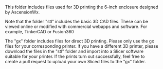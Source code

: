 This folder includes files used for 3D printing the 6-inch enclosure designed by AscensionWx.

Note that the folder "stl" includes the basic 3D CAD files. These can be viewed online or modified with commercial webapps and software. For example, TinkerCAD or Fusion360

The "gx" folder includes files for direct 3D printing. Please only use the gx files for your corresponding printer. If you have a different 3D printer, please download the files in the "stl" folder and import into a Slicer software suitable for your printer. If the prints turn out successfully, feel free to create a pull request to upload your own Sliced files to the "gx" folder.

